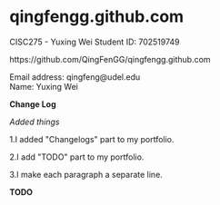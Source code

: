 # qingfengg.github.com
  CISC275 - Yuxing Wei
  Student ID: 702519749
<p>
  https://github.com/QingFenGG/qingfengg.github.com
</p>
<p>
  Email address: qingfeng@udel.edu<br>
  Name: Yuxing Wei
</p>

<p><strong>Change Log</strong>
</p>

<hl><i>Added things</i></hl>
<p>1.I added "Changelogs" part to my portfolio.</p>
<p>2.I add "TODO" part to my portfolio.</p>
<p>3.I make each paragraph a separate line.</p>

<p><strong>TODO</strong>
</p>
 


